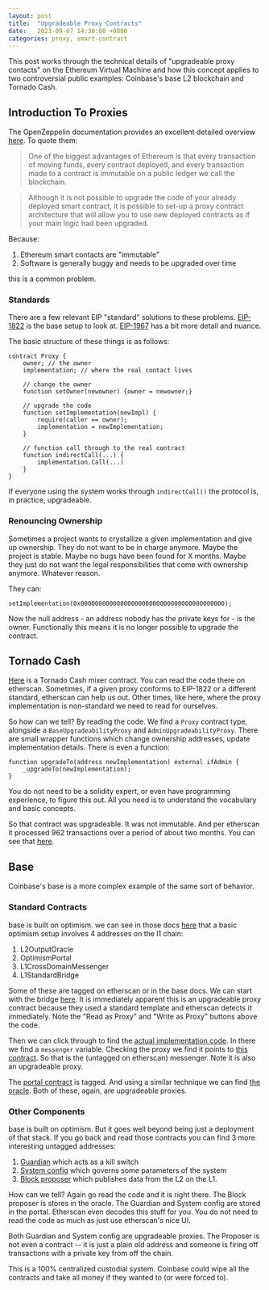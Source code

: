 ```yaml
---
layout: post
title:  "Upgradeable Proxy Contracts"
date:   2023-09-07 14:30:00 +0800
categories: proxy, smart-contract
---
```


This post works through the technical details of "upgradeable proxy contacts" on the
Ethereum Virtual Machine and how this concept applies to two controversial public examples:
Coinbase's base L2 blockchain and Tornado Cash.

## Introduction To Proxies

The OpenZeppelin documentation provides an excellent detailed overview [here](https://blog.openzeppelin.com/proxy-patterns).
To quote them:

> One of the biggest advantages of Ethereum is that every transaction of moving funds, every contract deployed, and every transaction made to a contract is immutable on a public ledger we call the blockchain. 

> Although it is not possible to upgrade the code of your already deployed smart contract, it is possible to set-up a proxy contract architecture that will allow you to use new deployed contracts as if your main logic had been upgraded.

Because:
1. Ethereum smart contacts are "immutable"
2. Software is generally buggy and needs to be upgraded over time

this is a common problem.

### Standards

There are a few relevant EIP "standard" solutions to these problems.
[EIP-1822](https://eips.ethereum.org/EIPS/eip-1822) is the base setup to look at.
[EIP-1967](https://eips.ethereum.org/EIPS/eip-1967) has a bit more detail and nuance.

The basic structure of these things is as follows:
```solidity
contract Proxy {
    owner; // the owner
    implementation; // where the real contact lives

    // change the owner
    function setOwner(newowner) {owner = newowner;}

    // upgrade the code
    function setImplementation(newImpl) {
        require(caller == owner);
        implementation = newImplementation;
    }

    // function call through to the real contract
    function indirectCall(...) {
        implementation.Call(...)
    }
}
```
If everyone using the system works through ```indirectCall()``` the protocol is, in practice,
upgradeable.

### Renouncing Ownership
Sometimes a project wants to crystallize a given implementation and give up ownership.
They do not want to be in charge anymore.
Maybe the project is stable. Maybe no bugs have been found for X months.
Maybe they just do not want the legal responsibilities that come with ownership anymore.
Whatever reason.

They can:
```solidity
setImplementation(0x0000000000000000000000000000000000000000);
```

Now the null address - an address nobody has the private keys for - is the owner.
Functionally this means it is no longer possible to upgrade the contract.

## Tornado Cash

[Here](https://etherscan.io/address/0xb541fc07bc7619fd4062a54d96268525cbc6ffef#code) is a Tornado Cash mixer contract.
You can read the code there on etherscan.
Sometimes, if a given proxy conforms to EIP-1822 or a different standard, etherscan can help us out.
Other times, like here, where the proxy implementation is non-standard we need to read for ourselves.

So how can we tell? By reading the code.
We find a ```Proxy``` contract type, alongside a ```BaseUpgradeabilityProxy```
and ```AdminUpgradeabilityProxy```.
There are small wrapper functions which change ownership addresses, update implementation details.
There is even a function:
```solidity
function upgradeTo(address newImplementation) external ifAdmin {
    _upgradeTo(newImplementation);
}
```
You do not need to be a solidity expert, or even have programming experience, to figure this out.
All you need is to understand the vocabulary and basic concepts.

So that contract was upgradeable. It was not immutable.
And per etherscan it processed 962 transactions over a period of about two months.
You can see that [here](https://etherscan.io/txs?a=0xb541fc07bc7619fd4062a54d96268525cbc6ffef&p=1).

## Base

Coinbase's base is a more complex example of the same sort of behavior.

### Standard Contracts
base is built on optimism. we can see in those docs [here](https://community.optimism.io/docs/protocol/protocol-2.0/#)
that a basic optimism setup involves 4 addresses on the l1 chain:
1. L2OutputOracle
2. OptimismPortal
3. L1CrossDomainMessenger
4. L1StandardBridge

Some of these are tagged on etherscan or in the base docs.
We can start with the bridge [here](https://etherscan.io/address/0x3154cf16ccdb4c6d922629664174b904d80f2c35#readProxyContract).
It is immediately apparent this is an upgradeable proxy contract because they used a standard template
and etherscan detects it immediately. Note the "Read as Proxy" and "Write as Proxy" buttons above the code.

Then we can click through to find the [actual implementation code](https://etherscan.io/address/0x3f3c0f6bc115e698e35038e1759e9c31032e590c#code).
In there we find a ```messenger``` variable.
Checking the proxy we find it points to [this contract](https://etherscan.io/address/0x866E82a600A1414e583f7F13623F1aC5d58b0Afa#code).
So that is the (untagged on etherscan) messenger.
Note it is also an upgradeable proxy.

The [portal contract](https://etherscan.io/address/0x49048044d57e1c92a77f79988d21fa8faf74e97e#readProxyContract) is tagged.
And using a similar technique we can find [the oracle](https://etherscan.io/address/0x56315b90c40730925ec5485cf004d835058518A0).
Both of these, again, are upgradeable proxies.

### Other Components

base is built on optimism.
But it goes well beyond being just a deployment of that stack.
If you go back and read those contracts you can find 3 more interesting untagged addresses:
1. [Guardian](https://etherscan.io/address/0x14536667Cd30e52C0b458BaACcB9faDA7046E056) which acts as a kill switch
2. [System config](https://etherscan.io/address/0x73a79Fab69143498Ed3712e519A88a918e1f4072#readProxyContract) which governs some parameters of the system
3. [Block proposer](https://etherscan.io/address/0x642229f238fb9de03374be34b0ed8d9de80752c5) which publishes data from the L2 on the L1.

How can we tell?
Again go read the code and it is right there.
The Block proposer is stores in the oracle.
The Guardian and System config are stored in the portal.
Etherscan even decodes this stuff for you. You do not need to read the code as much as just use
etherscan's nice UI.

Both Guardian and System config are upgradeable proxies.
The Proposer is not even a contract -- it is just a plain old address and someone is firing off
transactions with a private key from off the chain.

This is a 100% centralized custodial system.
Coinbase could wipe all the contracts and take all money if they wanted to (or were forced to).